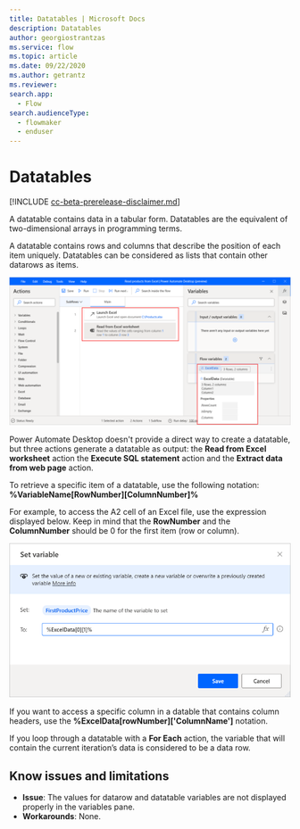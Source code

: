 ```yaml
---
title: Datatables | Microsoft Docs
description: Datatables
author: georgiostrantzas
ms.service: flow
ms.topic: article
ms.date: 09/22/2020
ms.author: getrantz
ms.reviewer:
search.app: 
  - Flow
search.audienceType: 
  - flowmaker
  - enduser
---
```


# Datatables

[!INCLUDE [cc-beta-prerelease-disclaimer.md](../../includes/cc-beta-prerelease-disclaimer.md)]

A datatable contains data in a tabular form. Datatables are the equivalent of two-dimensional arrays in programming terms. 

A datatable contains rows and columns that describe the position of each item uniquely. Datatables can be considered as lists that contain other datarows as items.

![An example of a datatable variable.](media\data-tables\data-table-first-item.png)

Power Automate Desktop doesn't provide a direct way to create a datatable, but three actions generate a datatable as output: the **Read from Excel worksheet** action the **Execute SQL statement** action and the **Extract data from web page** action.

To retrieve a specific item of a datatable, use the following notation: **%VariableName\[RowNumber\]\[ColumnNumber\]%**

For example, to access the A2 cell of an Excel file, use the expression displayed below. Keep in mind that the **RowNumber** and the **ColumnNumber** should be 0 for the first item (row or column).

![An epxression to access the first row's second cell of a read Excel file.](media\data-tables\data-table-row-item.png)

If you want to access a specific column in a datable that contains column headers, use the **%ExcelData[rowNumber]['ColumnName']** notation.

If you loop through a datatable with a **For Each** action, the variable that will contain the current iteration’s data is considered to be a data row. 

## Know issues and limitations

- **Issue**: The values for datarow and datatable variables are not displayed properly in the variables pane.
- **Workarounds**: None.

